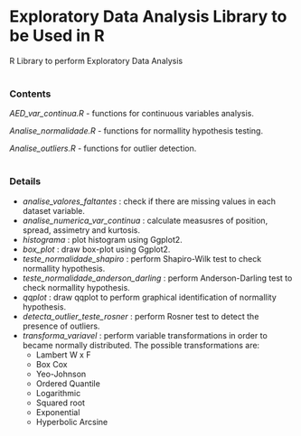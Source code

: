 # Exploratory Data Analysis Library to be Used in R
R Library to perform Exploratory Data Analysis  
</br>
### Contents   
*AED_var_continua.R -* functions for continuous variables analysis.    

*Analise_normalidade.R -* functions for normallity hypothesis testing.   

*Analise_outliers.R -* functions for outlier detection.   
</br>
### Details  
- *analise_valores_faltantes* : check if there are missing values in each dataset variable.  
- *analise_numerica_var_continua* : calculate measusres of position, spread, assimetry and kurtosis.  
- *histograma* : plot histogram using Ggplot2.  
- *box_plot* : draw box-plot using Ggplot2.  
- *teste_normalidade_shapiro* : perform Shapiro-Wilk test to check normallity hypothesis.  
- *teste_normalidade_anderson_darling* : perform Anderson-Darling test to check normallity hypothesis.
- *qqplot* : draw qqplot to perform graphical identification of normallity hypothesis.
- *detecta_outlier_teste_rosner* : perform Rosner test to detect the presence of outliers.  
- *transforma_variavel* :  perform variable transformations in order to became normally distributed. The possible transformations are:
  -   Lambert W x F
  -   Box Cox
  -   Yeo-Johnson
  -   Ordered Quantile
  -   Logarithmic
  -   Squared root
  -   Exponential
  -   Hyperbolic Arcsine 
